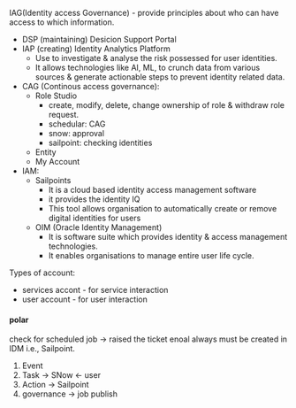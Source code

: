 IAG(Identity access Governance) - provide principles about who can have access to which information.
- DSP (maintaining) Desicion Support Portal
- IAP (creating) Identity Analytics Platform
	- Use to investigate & analyse the risk possessed for user identities.
	- It allows technologies like AI, ML, to crunch data from various sources & generate actionable steps to prevent identity related data.
- CAG (Continous access governance):
	- Role Studio
		- create, modify, delete, change ownership of role & withdraw role request.
		- schedular: CAG
		- snow: approval
		- sailpoint: checking identities
	- Entity
	- My Account
- IAM:
	- Sailpoints
		- It is a cloud based identity access management software
		- it provides the identity IQ
		- This tool allows organisation to automatically create or remove digital identities for users
	- OIM (Oracle Identity Management)
		- It is software suite which provides identity & access management technologies.
		- It enables organisations to manage entire user life cycle.     

Types of account:
- services accont - for service interaction
- user account - for user interaction      

#### polar
check for scheduled job -> raised the ticket enoal always must be created in IDM i.e., Sailpoint.
1. Event
2. Task -> SNow <- user
3. Action -> Sailpoint
4. governance -> job publish

